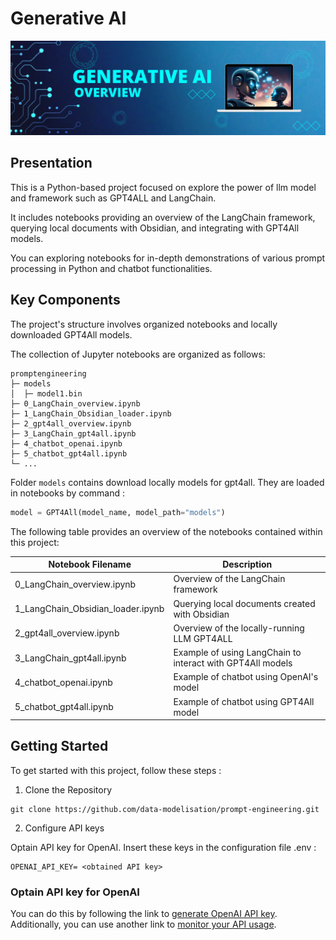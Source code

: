 # Generative AI
![alt Application Cover](images/cover.png)

## Presentation 
This is a Python-based project focused on explore the power of llm model and framework such as GPT4ALL and LangChain. 

It includes notebooks providing an overview of the LangChain framework, querying local documents with Obsidian, and integrating with GPT4All models. 
 
You can exploring notebooks for in-depth demonstrations of various prompt processing in Python and chatbot functionalities.


## Key Components 

The project's structure involves organized notebooks and locally downloaded GPT4All models. 

The collection of Jupyter notebooks are organized as follows: 

```
promptengineering
├─ models
│  ├─ model1.bin
├─ 0_LangChain_overview.ipynb 
├─ 1_LangChain_Obsidian_loader.ipynb   
├─ 2_gpt4all_overview.ipynb  
├─ 3_LangChain_gpt4all.ipynb   
├─ 4_chatbot_openai.ipynb 
├─ 5_chatbot_gpt4all.ipynb 
└─ ...
```

Folder `models` contains download locally models for gpt4all.
They are loaded in notebooks by command : 
```python
model = GPT4All(model_name, model_path="models")
```
The following table provides an overview of the notebooks contained within this project:  

| Notebook Filename                        | Description                                                   |
|-------------------------------------------|---------------------------------------------------------------|
| 0_LangChain_overview.ipynb               | Overview of the LangChain framework                            |
| 1_LangChain_Obsidian_loader.ipynb        | Querying local documents created with Obsidian               |
| 2_gpt4all_overview.ipynb                 | Overview of the locally-running LLM GPT4ALL                   |
| 3_LangChain_gpt4all.ipynb                | Example of using LangChain to interact with GPT4All models |
| 4_chatbot_openai.ipynb                   | Example of chatbot using  OpenAI's model                                |
| 5_chatbot_gpt4all.ipynb                  | Example of chatbot using GPT4All model                        |




## Getting Started

To get started with this project, follow these steps :

1. Clone the Repository 

````
git clone https://github.com/data-modelisation/prompt-engineering.git
````

2. Configure API keys 

Optain API key for OpenAI. Insert these keys in the configuration file .env : 

```.env
OPENAI_API_KEY= <obtained API key>
```


### Optain API key for OpenAI

You can do this by following the link to [generate OpenAI API key](https://platform.openai.com/account/api-keys).  
Additionally, you can use another link to [monitor your API usage](https://platform.openai.com/account/usage).